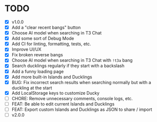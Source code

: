 # TODO

- [x] v1.0.0
- [x] Add a "clear recent bangs" button
- [x] Choose AI model when searching in T3 Chat
- [x] Add some sort of Debug Mode
- [x] Add CI for linting, formatting, tests, etc.
- [x] Improve UI/UX
- [x] Fix broken reverse bangs
- [x] Choose AI model when searching in T3 Chat with `!t3a` bang
- [x] Search ducklings regularly if they start with a backslash
- [x] Add a funny loading page
- [x] Add more built-in Islands and Ducklings
- [x] BUG: Fix incorrect search results when searching normally but with a duckling at the start
- [x] Add LocalStorage keys to customize Ducky
- [ ] CHORE: Remove unnecessary comments, console logs, etc.
- [ ] FEAT: Be able to edit current Islands and Ducklings
- [ ] FEAT: Export custom Islands and Ducklings as JSON to share / import
- [ ] v2.0.0
